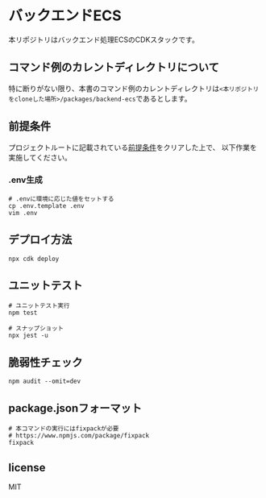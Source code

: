 # バックエンドECS
本リポジトリはバックエンド処理ECSのCDKスタックです。

## コマンド例のカレントディレクトリについて
特に断りがない限り、本書のコマンド例のカレントディレクトリは```<本リポジトリをcloneした場所>/packages/backend-ecs```であるとします。

## 前提条件
プロジェクトルートに記載されている[前提条件](../../Readme.md#pre-required)をクリアした上で、
以下作業を実施してください。

### .env生成
```shell
# .envに環境に応じた値をセットする
cp .env.template .env
vim .env
```

## デプロイ方法
```shell
npx cdk deploy
```

## ユニットテスト
```shell
# ユニットテスト実行
npm test

# スナップショット
npx jest -u
```

## 脆弱性チェック
```shell
npm audit --omit=dev
```

## package.jsonフォーマット
```shell
# 本コマンドの実行にはfixpackが必要
# https://www.npmjs.com/package/fixpack
fixpack
``` 
## license
MIT
